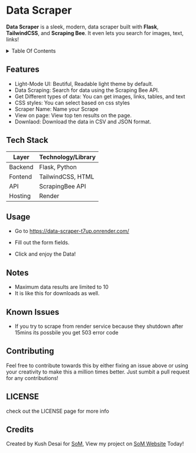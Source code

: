 # Data Scraper

**Data Scraper** is a sleek, modern, data scraper built with **Flask**, **TailwindCSS**, and **Scraping Bee**. It even lets you search for images, text, links!


<details>
    <summary>Table Of Contents</summary>
    <ol>
        <li>
            <a href="#features">Features</a>
        </li>
        <li>
            <a href="#tech-stack">Tech Stack</a>
        </li>
        <li>
            <a href="#usage">Usage</a>
        </li>
        <li>
            <a href="#notes">Notes</a>
        </li>
        <li>
            <a href="#known-issues">Known Issues</a>
        </li>
        <li>
            <a href="#contributing">Contributing</a>
        </li>
        <li>
            <a href="#license">LICENSE</a>
        </li>
        <li>
            <a href="#credits">Credits</a>
        </li>
    </ol>
</details>

## Features

- Light-Mode UI: Beutiful, Readable light theme by default.
- Data Scraping: Search for data using the Scraping Bee API.
- Get Different types of data: You can get images, links, tables, and text
- CSS styles: You can select based on css styles
- Scraper Name: Name your Scrape
- View on page: View top ten results on the page.
- Downlaod: Download the data in CSV and JSON format.

## Tech Stack

| Layer   | Technology/Library     |
| ------- | ---------------------- |
| Backend | Flask, Python          |
|Fontend  | TailwindCSS, HTML      |
| API     | ScrapingBee API        |
| Hosting | Render                 |

## Usage

- Go to https://data-scraper-t7up.onrender.com/

- Fill out the form fields.

- Click and enjoy the Data!

## Notes
- Maximum data results are limited to 10
- It is like this for downloads as well.

## Known Issues
- If you try to scrape from render service because they shutdown after 15mins its possbile you get 503 error code

## Contributing

Feel free to contribute towards this by either fixing an issue above or using your creativity to make this a million times better. Just sumbit a pull request for any contributions!

## LICENSE
check out the LICENSE page for more info

## Credits

Created by Kush Desai for [SoM](https://summer.hackclub.com/), View my project on [SoM Website](https://summer.hackclub.com/projects/11904) Today!